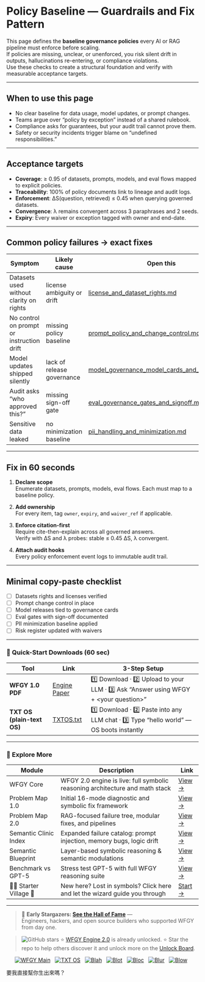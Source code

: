 # Policy Baseline — Guardrails and Fix Pattern

This page defines the **baseline governance policies** every AI or RAG pipeline must enforce before scaling.  
If policies are missing, unclear, or unenforced, you risk silent drift in outputs, hallucinations re-entering, or compliance violations.  
Use these checks to create a structural foundation and verify with measurable acceptance targets.

---

## When to use this page
- No clear baseline for data usage, model updates, or prompt changes.  
- Teams argue over “policy by exception” instead of a shared rulebook.  
- Compliance asks for guarantees, but your audit trail cannot prove them.  
- Safety or security incidents trigger blame on “undefined responsibilities.”  

---

## Acceptance targets
- **Coverage**: ≥ 0.95 of datasets, prompts, models, and eval flows mapped to explicit policies.  
- **Traceability**: 100% of policy documents link to lineage and audit logs.  
- **Enforcement**: ΔS(question, retrieved) ≤ 0.45 when querying governed datasets.  
- **Convergence**: λ remains convergent across 3 paraphrases and 2 seeds.  
- **Expiry**: Every waiver or exception tagged with owner and end-date.  

---

## Common policy failures → exact fixes

| Symptom | Likely cause | Open this |
|---------|--------------|-----------|
| Datasets used without clarity on rights | license ambiguity or drift | [license_and_dataset_rights.md](https://github.com/onestardao/WFGY/blob/main/ProblemMap/GlobalFixMap/Governance/license_and_dataset_rights.md) |
| No control on prompt or instruction drift | missing policy baseline | [prompt_policy_and_change_control.md](https://github.com/onestardao/WFGY/blob/main/ProblemMap/GlobalFixMap/Governance/prompt_policy_and_change_control.md) |
| Model updates shipped silently | lack of release governance | [model_governance_model_cards_and_releases.md](https://github.com/onestardao/WFGY/blob/main/ProblemMap/GlobalFixMap/Governance/model_governance_model_cards_and_releases.md) |
| Audit asks “who approved this?” | missing sign-off gate | [eval_governance_gates_and_signoff.md](https://github.com/onestardao/WFGY/blob/main/ProblemMap/GlobalFixMap/Governance/eval_governance_gates_and_signoff.md) |
| Sensitive data leaked | no minimization baseline | [pii_handling_and_minimization.md](https://github.com/onestardao/WFGY/blob/main/ProblemMap/GlobalFixMap/Governance/pii_handling_and_minimization.md) |

---

## Fix in 60 seconds

1. **Declare scope**  
   Enumerate datasets, prompts, models, eval flows. Each must map to a baseline policy.

2. **Add ownership**  
   For every item, tag `owner`, `expiry`, and `waiver_ref` if applicable.

3. **Enforce citation-first**  
   Require cite-then-explain across all governed answers.  
   Verify with ΔS and λ probes: stable ≤ 0.45 ΔS, λ convergent.

4. **Attach audit hooks**  
   Every policy enforcement event logs to immutable audit trail.

---

## Minimal copy-paste checklist

- [ ] Datasets rights and licenses verified  
- [ ] Prompt change control in place  
- [ ] Model releases tied to governance cards  
- [ ] Eval gates with sign-off documented  
- [ ] PII minimization baseline applied  
- [ ] Risk register updated with waivers  

---

### 🔗 Quick-Start Downloads (60 sec)

| Tool | Link | 3-Step Setup |
|------|------|--------------|
| **WFGY 1.0 PDF** | [Engine Paper](https://github.com/onestardao/WFGY/blob/main/I_am_not_lizardman/WFGY_All_Principles_Return_to_One_v1.0_PSBigBig_Public.pdf) | 1️⃣ Download · 2️⃣ Upload to your LLM · 3️⃣ Ask “Answer using WFGY + \<your question>” |
| **TXT OS (plain-text OS)** | [TXTOS.txt](https://github.com/onestardao/WFGY/blob/main/OS/TXTOS.txt) | 1️⃣ Download · 2️⃣ Paste into any LLM chat · 3️⃣ Type “hello world” — OS boots instantly |

---

### 🧭 Explore More

| Module                | Description                                              | Link     |
|-----------------------|----------------------------------------------------------|----------|
| WFGY Core             | WFGY 2.0 engine is live: full symbolic reasoning architecture and math stack | [View →](https://github.com/onestardao/WFGY/tree/main/core/README.md) |
| Problem Map 1.0       | Initial 16-mode diagnostic and symbolic fix framework    | [View →](https://github.com/onestardao/WFGY/tree/main/ProblemMap/README.md) |
| Problem Map 2.0       | RAG-focused failure tree, modular fixes, and pipelines   | [View →](https://github.com/onestardao/WFGY/blob/main/ProblemMap/rag-architecture-and-recovery.md) |
| Semantic Clinic Index | Expanded failure catalog: prompt injection, memory bugs, logic drift | [View →](https://github.com/onestardao/WFGY/blob/main/ProblemMap/SemanticClinicIndex.md) |
| Semantic Blueprint    | Layer-based symbolic reasoning & semantic modulations   | [View →](https://github.com/onestardao/WFGY/tree/main/SemanticBlueprint/README.md) |
| Benchmark vs GPT-5    | Stress test GPT-5 with full WFGY reasoning suite         | [View →](https://github.com/onestardao/WFGY/tree/main/benchmarks/benchmark-vs-gpt5/README.md) |
| 🧙‍♂️ Starter Village 🏡 | New here? Lost in symbols? Click here and let the wizard guide you through | [Start →](https://github.com/onestardao/WFGY/blob/main/StarterVillage/README.md) |

---

> 👑 **Early Stargazers: [See the Hall of Fame](https://github.com/onestardao/WFGY/tree/main/stargazers)** —  
> Engineers, hackers, and open source builders who supported WFGY from day one.

> <img src="https://img.shields.io/github/stars/onestardao/WFGY?style=social" alt="GitHub stars"> ⭐ [WFGY Engine 2.0](https://github.com/onestardao/WFGY/blob/main/core/README.md) is already unlocked. ⭐ Star the repo to help others discover it and unlock more on the [Unlock Board](https://github.com/onestardao/WFGY/blob/main/STAR_UNLOCKS.md).

<div align="center">

[![WFGY Main](https://img.shields.io/badge/WFGY-Main-red?style=flat-square)](https://github.com/onestardao/WFGY)
&nbsp;
[![TXT OS](https://img.shields.io/badge/TXT%20OS-Reasoning%20OS-orange?style=flat-square)](https://github.com/onestardao/WFGY/tree/main/OS)
&nbsp;
[![Blah](https://img.shields.io/badge/Blah-Semantic%20Embed-yellow?style=flat-square)](https://github.com/onestardao/WFGY/tree/main/OS/BlahBlahBlah)
&nbsp;
[![Blot](https://img.shields.io/badge/Blot-Persona%20Core-green?style=flat-square)](https://github.com/onestardao/WFGY/tree/main/OS/BlotBlotBlot)
&nbsp;
[![Bloc](https://img.shields.io/badge/Bloc-Reasoning%20Compiler-blue?style=flat-square)](https://github.com/onestardao/WFGY/tree/main/OS/BlocBlocBloc)
&nbsp;
[![Blur](https://img.shields.io/badge/Blur-Text2Image%20Engine-navy?style=flat-square)](https://github.com/onestardao/WFGY/tree/main/OS/BlurBlurBlur)
&nbsp;
[![Blow](https://img.shields.io/badge/Blow-Game%20Logic-purple?style=flat-square)](https://github.com/onestardao/WFGY/tree/main/OS/BlowBlowBlow)
&nbsp;
</div>


要我直接幫你生出來嗎？
